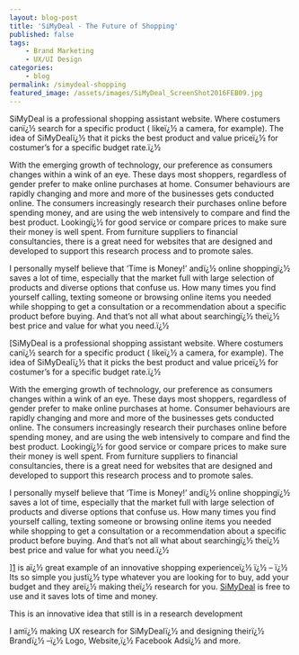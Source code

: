 ```yaml
---
layout: blog-post
title: 'SiMyDeal - The Future of Shopping'
published: false
tags:
    - Brand Marketing
    - UX/UI Design
categories:
    - blog
permalink: /simydeal-shopping
featured_image: /assets/images/SiMyDeal_ScreenShot2016FEB09.jpg
---
```

SiMyDeal is a professional shopping assistant website. Where costumers canï¿½ search for a specific product ( likeï¿½ a camera, for example). The idea of SiMyDealï¿½ that it picks the best product and value priceï¿½ for costumer&#8217;s for a specific budget rate.ï¿½ 

With the emerging growth of technology, our preference as consumers changes within a wink of an eye. These days most shoppers, regardless of gender prefer to make online purchases at home. Consumer behaviours are rapidly changing and more and more of the businesses gets conducted online. The consumers increasingly research their purchases online before spending money, and are using the web intensively to compare and find the best product. Lookingï¿½ for good service or compare prices to make sure their money is well spent. From furniture suppliers to financial consultancies, there is a great need for websites that are designed and developed to support this research process and to promote sales.

I personally myself believe that &#8216;Time is Money!&#8217; andï¿½ online shoppingï¿½ saves a lot of time, especially that the market full with large selection of products and diverse options that confuse us. How many times you find yourself calling, texting someone or browsing online items you needed while shopping to get a consultation or a recommendation about a specific product before buying. And that&#8217;s not all what about searchingï¿½ theï¿½ best price and value for what you need.ï¿½ 

[SiMyDeal is a professional shopping assistant website. Where costumers canï¿½ search for a specific product ( likeï¿½ a camera, for example). The idea of SiMyDealï¿½ that it picks the best product and value priceï¿½ for costumer&#8217;s for a specific budget rate.ï¿½ 

With the emerging growth of technology, our preference as consumers changes within a wink of an eye. These days most shoppers, regardless of gender prefer to make online purchases at home. Consumer behaviours are rapidly changing and more and more of the businesses gets conducted online. The consumers increasingly research their purchases online before spending money, and are using the web intensively to compare and find the best product. Lookingï¿½ for good service or compare prices to make sure their money is well spent. From furniture suppliers to financial consultancies, there is a great need for websites that are designed and developed to support this research process and to promote sales.

I personally myself believe that &#8216;Time is Money!&#8217; andï¿½ online shoppingï¿½ saves a lot of time, especially that the market full with large selection of products and diverse options that confuse us. How many times you find yourself calling, texting someone or browsing online items you needed while shopping to get a consultation or a recommendation about a specific product before buying. And that&#8217;s not all what about searchingï¿½ theï¿½ best price and value for what you need.ï¿½ 

][1] is aï¿½ great example of an innovative shopping experienceï¿½ ï¿½ &#8211; ï¿½ Its so simple you justï¿½ type whatever you are looking for to buy, add your budget and they areï¿½ making theï¿½ research for you. [SiMyDeal][1] is free to use and it saves lots of time and money.

This is an innovative idea that still is in a research development





I amï¿½ making UX research for SiMyDealï¿½ and designing theirï¿½ Brandï¿½ &#8211;ï¿½ Logo, Website,ï¿½ Facebook Adsï¿½ and more.

  

 [1]: http://www.simydeal.com